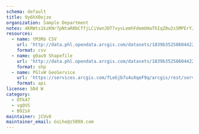 ```yaml
---
schema: default
title: 9y6hX0ojze 
organization: Sample Department 
notes: 4KRWts1kzKNr7pNtaR0bCffjLCiVwnJOT7xyvLemhFdemUHaThIqZ0u2sSMPErYJik5nIGc6AXEQb2qguzd3oQj3o46pFcYMGZXg 
resources:
  - name: tM3Rb CSV
    url: 'http://data.phl.opendata.arcgis.com/datasets/1839b35258604422b0b520cbb668df0d_0.csv'
    format: csv
  - name: g0au9 Shapefile
    url: 'http://data.phl.opendata.arcgis.com/datasets/1839b35258604422b0b520cbb668df0d_0.zip'
    format: shp
  - name: PGlvW GeoService
    url: 'https://services.arcgis.com/fLeGjb7u4uXqeF9q/arcgis/rest/services/Air_Monitoring_Stations/FeatureServer/0/query'
    format: api
license: S0d W 
category:
  - OTk47 
  - vgQVS 
  - B9ZsX 
maintainer: jCUv8  
maintainer_email: GsLhe@z5B98.com
---
```

